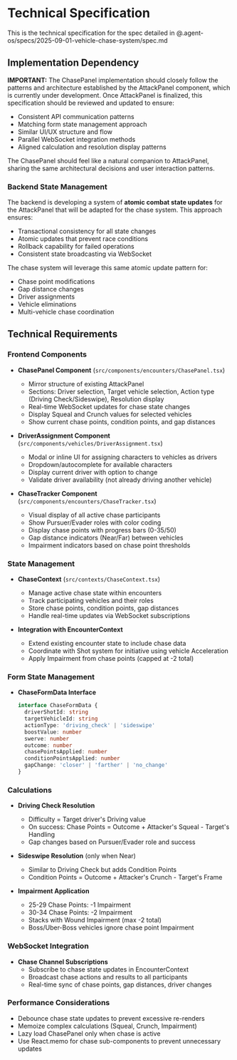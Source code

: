 # Technical Specification

This is the technical specification for the spec detailed in @.agent-os/specs/2025-09-01-vehicle-chase-system/spec.md

## Implementation Dependency

**IMPORTANT:** The ChasePanel implementation should closely follow the patterns and architecture established by the AttackPanel component, which is currently under development. Once AttackPanel is finalized, this specification should be reviewed and updated to ensure:
- Consistent API communication patterns
- Matching form state management approach
- Similar UI/UX structure and flow
- Parallel WebSocket integration methods
- Aligned calculation and resolution display patterns

The ChasePanel should feel like a natural companion to AttackPanel, sharing the same architectural decisions and user interaction patterns.

### Backend State Management

The backend is developing a system of **atomic combat state updates** for the AttackPanel that will be adapted for the chase system. This approach ensures:
- Transactional consistency for all state changes
- Atomic updates that prevent race conditions
- Rollback capability for failed operations
- Consistent state broadcasting via WebSocket

The chase system will leverage this same atomic update pattern for:
- Chase point modifications
- Gap distance changes
- Driver assignments
- Vehicle eliminations
- Multi-vehicle chase coordination

## Technical Requirements

### Frontend Components

- **ChasePanel Component** (`src/components/encounters/ChasePanel.tsx`)
  - Mirror structure of existing AttackPanel
  - Sections: Driver selection, Target vehicle selection, Action type (Driving Check/Sideswipe), Resolution display
  - Real-time WebSocket updates for chase state changes
  - Display Squeal and Crunch values for selected vehicles
  - Show current chase points, condition points, and gap distances

- **DriverAssignment Component** (`src/components/vehicles/DriverAssignment.tsx`)
  - Modal or inline UI for assigning characters to vehicles as drivers
  - Dropdown/autocomplete for available characters
  - Display current driver with option to change
  - Validate driver availability (not already driving another vehicle)

- **ChaseTracker Component** (`src/components/encounters/ChaseTracker.tsx`)
  - Visual display of all active chase participants
  - Show Pursuer/Evader roles with color coding
  - Display chase points with progress bars (0-35/50)
  - Gap distance indicators (Near/Far) between vehicles
  - Impairment indicators based on chase point thresholds

### State Management

- **ChaseContext** (`src/contexts/ChaseContext.tsx`)
  - Manage active chase state within encounters
  - Track participating vehicles and their roles
  - Store chase points, condition points, gap distances
  - Handle real-time updates via WebSocket subscriptions

- **Integration with EncounterContext**
  - Extend existing encounter state to include chase data
  - Coordinate with Shot system for initiative using vehicle Acceleration
  - Apply Impairment from chase points (capped at -2 total)

### Form State Management

- **ChaseFormData Interface**
  ```typescript
  interface ChaseFormData {
    driverShotId: string
    targetVehicleId: string
    actionType: 'driving_check' | 'sideswipe'
    boostValue: number
    swerve: number
    outcome: number
    chasePointsApplied: number
    conditionPointsApplied: number
    gapChange: 'closer' | 'farther' | 'no_change'
  }
  ```

### Calculations

- **Driving Check Resolution**
  - Difficulty = Target driver's Driving value
  - On success: Chase Points = Outcome + Attacker's Squeal - Target's Handling
  - Gap changes based on Pursuer/Evader role and success

- **Sideswipe Resolution** (only when Near)
  - Similar to Driving Check but adds Condition Points
  - Condition Points = Outcome + Attacker's Crunch - Target's Frame

- **Impairment Application**
  - 25-29 Chase Points: -1 Impairment
  - 30-34 Chase Points: -2 Impairment
  - Stacks with Wound Impairment (max -2 total)
  - Boss/Uber-Boss vehicles ignore chase point Impairment

### WebSocket Integration

- **Chase Channel Subscriptions**
  - Subscribe to chase state updates in EncounterContext
  - Broadcast chase actions and results to all participants
  - Real-time sync of chase points, gap distances, driver changes

### Performance Considerations

- Debounce chase state updates to prevent excessive re-renders
- Memoize complex calculations (Squeal, Crunch, Impairment)
- Lazy load ChasePanel only when chase is active
- Use React.memo for chase sub-components to prevent unnecessary updates